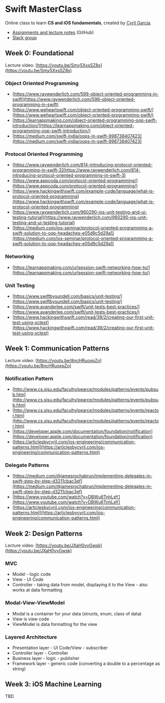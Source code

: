 # Swift MasterClass

Online class to learn **CS and iOS fundamentals**, created by [Cyril Garcia](https://twitter.com/_ByCyril).

* [Assignments and lecture notes](https://github.com/cyrilivargarcia/Swift-MasterClass) (GitHub)
* [Slack group](https://swiftmasterclass.slack.com/)

## Week 0: Foundational

Lecture video: [https://youtu.be/Smy5XxsSZ8s](https://youtu.be/Smy5XxsSZ8s)

### Object Oriented Programming

* [https://www.raywenderlich.com/599-object-oriented-programming-in-swift](https://www.raywenderlich.com/599-object-oriented-programming-in-swift)
* [https://www.weheartswift.com/object-oriented-programming-swift/](https://www.weheartswift.com/object-oriented-programming-swift/)
* [https://learnappmaking.com/object-oriented-programming-oop-swift-introduction/](https://learnappmaking.com/object-oriented-programming-oop-swift-introduction/)
* [https://medium.com/swift-india/oops-in-swift-998738407423](https://medium.com/swift-india/oops-in-swift-998738407423)

### Protocol Oriented Programming

* [https://www.raywenderlich.com/814-introducing-protocol-oriented-programming-in-swift-3](https://www.raywenderlich.com/814-introducing-protocol-oriented-programming-in-swift-3)
* [https://www.appcoda.com/protocol-oriented-programming/](https://www.appcoda.com/protocol-oriented-programming/)
* [https://www.hackingwithswift.com/example-code/language/what-is-protocol-oriented-programming](https://www.hackingwithswift.com/example-code/language/what-is-protocol-oriented-programming)
* [https://www.raywenderlich.com/960290-ios-unit-testing-and-ui-testing-tutorial](https://www.raywenderlich.com/960290-ios-unit-testing-and-ui-testing-tutorial)
* [https://medium.com/ios-seminar/protocol-oriented-programming-a-swift-solution-to-oop-headaches-e05d9c5d29a1](https://medium.com/ios-seminar/protocol-oriented-programming-a-swift-solution-to-oop-headaches-e05d9c5d29a1)

### Networking

* [https://learnappmaking.com/urlsession-swift-networking-how-to/](https://learnappmaking.com/urlsession-swift-networking-how-to/)

### Unit Testing

* [https://www.swiftbysundell.com/basics/unit-testing/](https://www.swiftbysundell.com/basics/unit-testing/)
* [https://www.avanderlee.com/swift/unit-tests-best-practices/](https://www.avanderlee.com/swift/unit-tests-best-practices/)
* [https://www.hackingwithswift.com/read/39/2/creating-our-first-unit-test-using-xctest](https://www.hackingwithswift.com/read/39/2/creating-our-first-unit-test-using-xctest)

## Week 1: Communication Patterns

Lecture video: [https://youtu.be/8ncHRuoxpZo](https://youtu.be/8ncHRuoxpZo)

### Notification Pattern

* [http://www.cs.sjsu.edu/faculty/pearce/modules/patterns/events/pubsub.htm](http://www.cs.sjsu.edu/faculty/pearce/modules/patterns/events/pubsub.htm)
* [http://www.cs.sjsu.edu/faculty/pearce/modules/patterns/events/reactor.htm](http://www.cs.sjsu.edu/faculty/pearce/modules/patterns/events/reactor.htm)
* [https://developer.apple.com/documentation/foundation/notification](https://developer.apple.com/documentation/foundation/notification)
* [https://articlesbycyril.com/ios-engineering/communication-patterns.html](https://articlesbycyril.com/ios-engineering/communication-patterns.html)

### Delegate Patterns

* [https://medium.com/@jamesrochabrun/implementing-delegates-in-swift-step-by-step-d3211cbac3ef](https://medium.com/@jamesrochabrun/implementing-delegates-in-swift-step-by-step-d3211cbac3ef)
* [https://www.youtube.com/watch?v=DBWu6TnhLeY](https://www.youtube.com/watch?v=DBWu6TnhLeY)
* [https://articlesbycyril.com/ios-engineering/communication-patterns.html](https://articlesbycyril.com/ios-engineering/communication-patterns.html)

## Week 2: Design Patterns

Lecture video: [https://youtu.be/JXaH0vvGwsk](https://youtu.be/JXaH0vvGwsk)

### MVC

* Model - logic code
* View - UI Code
* Controller - taking data from model, displaying it to the View - also works at data formatting

### Modal-View-ViewModel

* Modal is a container for your data (structs, enum, class of data)
* View is view code
* ViewModel is data formatting for the view

### Layered Architecture

* Presentation layer - UI Code/View - subscriber
* Controller layer - Controller
* Business layer - logic - publisher
* Framework layer - generic code (converting a double to a percentage as string)

## Week 3: iOS Machine Learning

TBD
